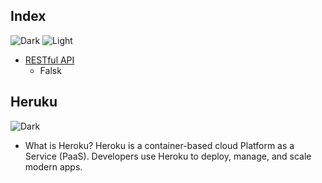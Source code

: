 ## Index
![Dark](https://user-images.githubusercontent.com/12748752/126914729-75e0fed5-fdaa-4216-81c8-719340e80694.png)
![Light](https://user-images.githubusercontent.com/12748752/126914730-b5b13ba9-4d20-4ebf-b0ed-231af4c8b984.png)
* [RESTful API](url)
  * Falsk
## Heruku
![Dark](https://user-images.githubusercontent.com/12748752/126914729-75e0fed5-fdaa-4216-81c8-719340e80694.png)
* What is Heroku? Heroku is a container-based cloud Platform as a Service (PaaS). Developers use Heroku to deploy, manage, and scale modern apps.



